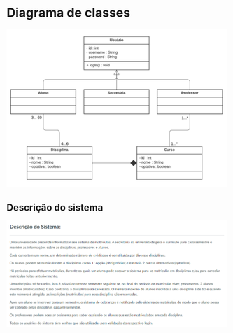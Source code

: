 # Diagrama de classes

![](./imagens/class-diagram-UMLV1.png)

## Descrição do sistema

![](./imagens/lab1-sistema.png)
